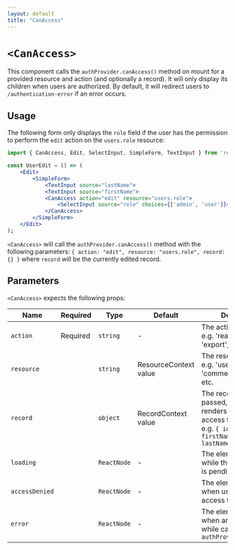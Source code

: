 ```yaml
---
layout: default
title: "CanAccess"
---
```


# `<CanAccess>`

This component calls the `authProvider.canAccess()` method on mount for a provided resource and action (and optionally a record). It will only display its children when users are authorized. By default, it will redirect users to `/authentication-error` if an error occurs.

## Usage

The following form only displays the `role` field if the user has the permission to perform the `edit` action on the `users.role` resource:

```jsx
import { CanAccess, Edit, SelectInput, SimpleForm, TextInput } from 'react-admin';

const UserEdit = () => (
    <Edit>
        <SimpleForm>
            <TextInput source="lastName">
            <TextInput source="firstName">
            <CanAccess action="edit" resource="users.role">
                <SelectInput source="role" choices={['admin', 'user']}>
            </CanAccess>
        </SimpleForm>
    </Edit>
);
```

`<CanAccess>` will call the `authProvider.canAccess()` method with the following parameters: `{ action: "edit", resource: "users.role", record: {} }` where `record` will be the currently edited record.

## Parameters

`<CanAccess>` expects the following props:

| Name           | Required | Type           | Default                               | Description |
| -------------- | -------- | -------------- | --------------------- | --- |
| `action`       | Required | `string`       | -                     | The action to check, e.g. 'read', 'list', 'export', 'delete', etc. |
| `resource`     |          | `string`       | ResourceContext value | The resource to check, e.g. 'users', 'comments', 'posts', etc. |
| `record`       |          | `object`       | RecordContext value   | The record to check. If passed, the child only renders if the user has access to that record, e.g. `{ id: 123, firstName: "John", lastName: "Doe" }` |
| `loading`      |          | `ReactNode`    | -                     | The element displayed while the `canAccess` call is pending |
| `accessDenied` |          | `ReactNode`    | -                     | The element displayed when users are denied access to the resource |
| `error`        |          | `ReactNode`    | -                     | The element displayed when an error occurs while calling `authProvider.canAccess` |


